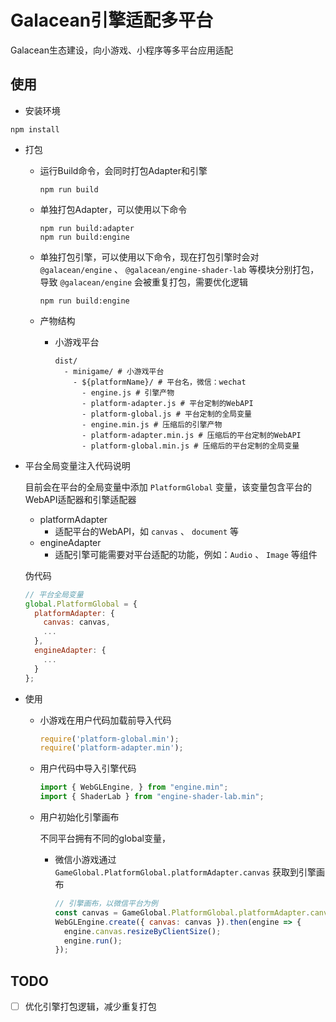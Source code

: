 # Galacean引擎适配多平台

Galacean生态建设，向小游戏、小程序等多平台应用适配

## 使用

- 安装环境
``` shell
npm install
```

- 打包
  - 运行Build命令，会同时打包Adapter和引擎
    ``` shell
    npm run build
    ```

  - 单独打包Adapter，可以使用以下命令
    ``` shell
    npm run build:adapter
    npm run build:engine
    ```

  - 单独打包引擎，可以使用以下命令，现在打包引擎时会对 `@galacean/engine` 、 `@galacean/engine-shader-lab` 等模块分别打包，导致 `@galacean/engine` 会被重复打包，需要优化逻辑
    ``` shell
    npm run build:engine
    ```

  - 产物结构
    - 小游戏平台
      ``` shell
      dist/
        - minigame/ # 小游戏平台
          - ${platformName}/ # 平台名，微信：wechat
            - engine.js # 引擎产物
            - platform-adapter.js # 平台定制的WebAPI
            - platform-global.js # 平台定制的全局变量
            - engine.min.js # 压缩后的引擎产物
            - platform-adapter.min.js # 压缩后的平台定制的WebAPI
            - platform-global.min.js # 压缩后的平台定制的全局变量
      ```

- 平台全局变量注入代码说明

  目前会在平台的全局变量中添加 `PlatformGlobal` 变量，该变量包含平台的WebAPI适配器和引擎适配器
  - platformAdapter
    - 适配平台的WebAPI，如 `canvas` 、 `document` 等
  - engineAdapter
    - 适配引擎可能需要对平台适配的功能，例如：`Audio` 、 `Image` 等组件

  伪代码
    ``` javascript
    // 平台全局变量
    global.PlatformGlobal = {
      platformAdapter: {
        canvas: canvas,
        ...
      },
      engineAdapter: {
        ...
      }
    };
    ```

- 使用
  - 小游戏在用户代码加载前导入代码
    ``` javascript
    require('platform-global.min');
    require('platform-adapter.min');
    ```

  - 用户代码中导入引擎代码
    ``` javascript
    import { WebGLEngine, } from "engine.min";
    import { ShaderLab } from "engine-shader-lab.min";
    ```

  - 用户初始化引擎画布

    不同平台拥有不同的global变量，
    - 微信小游戏通过 `GameGlobal.PlatformGlobal.platformAdapter.canvas` 获取到引擎画布
      ``` javascript
      // 引擎画布，以微信平台为例
      const canvas = GameGlobal.PlatformGlobal.platformAdapter.canvas;
      WebGLEngine.create({ canvas: canvas }).then(engine => {
        engine.canvas.resizeByClientSize();
        engine.run();
      });
      ```

## TODO
- [ ] 优化引擎打包逻辑，减少重复打包
